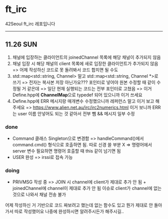 # ft_irc
42Seoul ft_irc 레포입니다

---

## 11.26 SUN

1. 채널에 입장하는 클라이언트의 joinedChannel 목록에 해당 채널이 추가되지 않음
2. 채널 입장 시 해당 채널의 client 목록에 새로 입장한 클라이언트가 추가되지 않음
=> 어제 작성하신 코드로 못 돌려봐서 코드 합치면 될 수도
3. std::map<std::string, Channel> 말고 std::map<std::string, Channel *>로 쓰기
=> 전자는 복사본 저장 아닌가요??? 포인터로 넣어야 원본 수정할 때 같이 수정될 거 같은데
=> 일단 현재 실행되는 코드는 전부 포인터로 고쳤음
=> 이거 Define.hpp에 **ChannelMap**으로 typedef 되어 있으니까 이거 쓰세요
4. Define.hpp에 ERR 메시지랑 매개변수 수정했으니까 레퍼런스 말고 이거 보고 해주세요
=> https://www.alien.net.au/irc/irc2numerics.html 이거 보니까 ERR는 user 이름 안넣어도 되는 것 같아서 전부 뺌 && 메시지 일부 수정

### done
* Command 클래스 Singleton으로 변경함
=> handleCommand()에서 command.cmd() 형식으로 호출하면 됨. 따로 신경 쓸 부분 X
=> 명령어에서 server 변수 필요하면 명령어 호출할 때 this 같이 넘기면 됨
* USER 완성
=> irssi로 접속 가능

### doing
* PRIVMSG 작성 중
=> JOIN 시 channel에 client가 제대로 추가 안 됨 + joinedChannel에 channel이 제대로 추가 안 됨 이슈로 client가 channel에 없는 것으로 나와서 채널 전송 불가

어제 작성하신 거 기반으로 코드 짜보려고 했는데 없는 함수도 있고 뭔가 제대로 안 돌아가서 따로 작성했어요
나중에 완성하시면 알려주시든가 해주시길..
